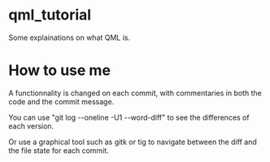 qml_tutorial
============

Some explainations on what QML is. 

How to use me
=============
A functionnality is changed on each commit, with commentaries in both the code and the commit message. 

You can use "git log --oneline  -U1 --word-diff" to see the differences of each version. 

Or use a graphical tool such as gitk or tig to navigate between the diff and the file state for each commit. 